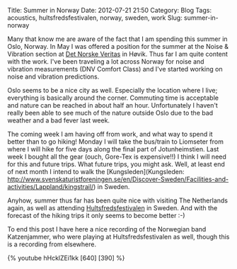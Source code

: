 Title: Summer in Norway
Date: 2012-07-21 21:50
Category: Blog
Tags: acoustics, hultsfredsfestivalen, norway, sweden, work
Slug: summer-in-norway

Many that know me are aware of the fact that I am spending this summer
in Oslo, Norway. In May I was offered a position for the summer at the
Noise & Vibration section at [Det Norske Veritas](http://www.dnv.com/) in Høvik. Thus far I
am quite content with the work. I've been traveling a lot across Norway
for noise and vibration measurements (DNV Comfort Class) and I've
started working on noise and vibration predictions.

Oslo seems to be a nice city as well. Especially the location where I
live; everything is basically around the corner. Commuting time is
acceptable and nature can be reached in about half an hour.
Unfortunately I haven't really been able to see much of the nature
outside Oslo due to the bad weather and a bad fever last week.

The coming week I am having off from work, and what way to spend it
better than to go hiking! Monday I will take the bus/train to Liomseter
from where I will hike for five days along the final part of
Jotunheimstien. Last week I bought all the gear (ouch, Gore-Tex is
expensive!!) I think I will need for this and future trips. What future
trips, you might ask. Well, at least end of next month I intend to walk
the [Kungsleden](Kungsleden: http://www.svenskaturistforeningen.se/en/Discover-Sweden/Facilities-and-activities/Lappland/kingstrail/) in Sweden.

Anyhow, summer thus far has been quite nice with visiting The
Netherlands again, as well as attending [Hultsfredsfestivalen](http://www.hultsfredsfestivalen.se/) in
Sweden. And with the forecast of the hiking trips it only seems to
become better :-)

To end this post I have here a nice recording of the Norwegian band
Katzenjammer, who were playing at Hultsfredsfestivalen as well, though
this is a recording from elsewhere.

{% youtube hHcklZEi1kk [640] [390] %}
